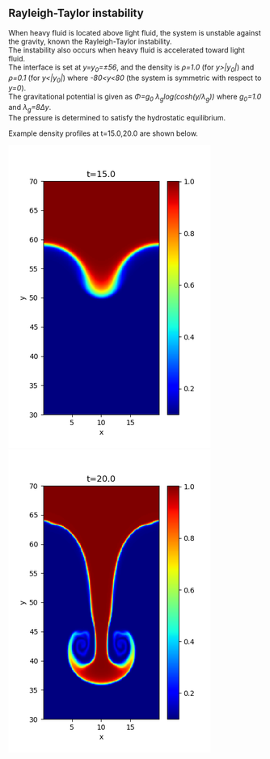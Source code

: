 ## Rayleigh-Taylor instability

When heavy fluid is located above light fluid, the system is unstable against the gravity, known the Rayleigh-Taylor instability.<br>
The instability also occurs when heavy fluid is accelerated toward light fluid.<br>
The interface is set at *y=y<sub>0</sub>=&pm;56*, and the density is *&rho;=1.0* (for *y>|y<sub>0</sub>|*) and *&rho;=0.1* (for *y<|y<sub>0</sub>|*) where *-80<y<80* (the system is symmetric with respect to *y=0*).<br>
The gravitational potential is given as *&Phi;=g<sub>0</sub> &lambda;<sub>g</sub>log(cosh(y/&lambda;<sub>g</sub>))* where *g<sub>0</sub>=1.0* and *&lambda;<sub>g</sub>=8&Delta;y*.<br>
The pressure is determined to satisfy the hydrostatic equilibrium.<br>

Example density profiles at t=15.0,20.0 are shown below.

![RTI1](../../imgs/RTI/Figure_1.png)
![RTI2](../../imgs/RTI/Figure_2.png)
